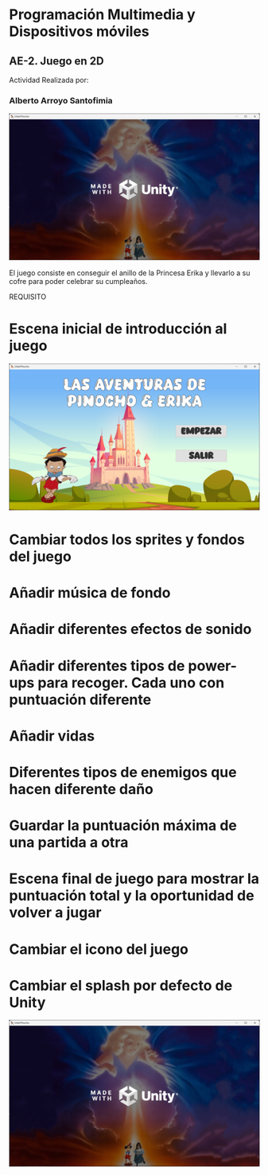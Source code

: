 # Programación Multimedia y Dispositivos móviles

## AE-2. Juego en 2D

Actividad Realizada por:

###  Alberto Arroyo Santofimia

![Imagen](imgReadme/Splash/splash.gif)

El juego consiste en conseguir el anillo de la Princesa Erika y llevarlo a su cofre
para poder celebrar su cumpleaños.


REQUISITO

# Escena inicial de introducción al juego

![Imagen](imgReadme/pantallaStart.png)

# Cambiar todos los sprites y fondos del juego


# Añadir música de fondo

# Añadir diferentes efectos de sonido

# Añadir diferentes tipos de power-ups para recoger. Cada uno con puntuación diferente

# Añadir vidas

# Diferentes tipos de enemigos que hacen diferente daño

# Guardar la puntuación máxima de una partida a otra

# Escena final de juego para mostrar la puntuación total y la oportunidad de volver a jugar

# Cambiar el icono del juego

# Cambiar el splash por defecto de Unity

![Imagen](imgReadme/Splash/splash.gif)
